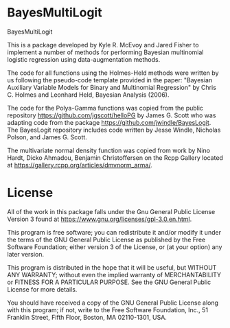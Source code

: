 # BayesMultiLogit
BayesMultiLogit

This is a package developed by Kyle R. McEvoy and Jared Fisher to implement a number of methods for performing Bayesian multinomial logistic
regression using data-augmentation methods.

The code for all functions using the Holmes-Held methods were written by us following the pseudo-code template provided in the paper:
"Bayesian Auxiliary Variable Models for Binary and Multinomial Regression" by Chris C. Holmes and Leonhard Held, Bayesian Analysis (2006).

The code for the Polya-Gamma functions was copied from the public repository https://github.com/jgscott/helloPG by James G. Scott who was adapting code
from the package https://github.com/jwindle/BayesLogit. The BayesLogit repository includes code written by Jesse Windle, Nicholas Polson, and James G. Scott.

The multivariate normal density function was copied from work by Nino Hardt, Dicko Ahmadou, Benjamin Christoffersen on the Rcpp Gallery
located at https://gallery.rcpp.org/articles/dmvnorm_arma/.

# License   

All of the work in this package falls under the Gnu General Public License Version 3 found at https://www.gnu.org/licenses/gpl-3.0.en.html.

This program is free software; you can redistribute it and/or
modify it under the terms of the GNU General Public License
as published by the Free Software Foundation; either version 3
of the License, or (at your option) any later version.

This program is distributed in the hope that it will be useful,
but WITHOUT ANY WARRANTY; without even the implied warranty of
MERCHANTABILITY or FITNESS FOR A PARTICULAR PURPOSE.  See the
GNU General Public License for more details.

You should have received a copy of the GNU General Public License
along with this program; if not, write to the Free Software
Foundation, Inc., 51 Franklin Street, Fifth Floor, Boston, MA  02110-1301, USA.


